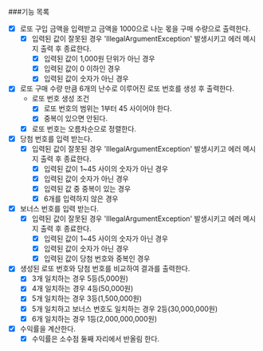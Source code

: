 ###기능 목록

- [x] 로또 구입 금액을 입력받고 금액을 1000으로 나눈 몫을 구매 수량으로 출력한다.
    - [x] 입력된 값이 잘못된 경우 'IllegalArgumentException' 발생시키고 에러 메시지 출력 후 종료한다.
      - [x] 입력된 값이 1,000원 단위가 아닌 경우
      - [x] 입력된 값이 0 이하인 경우
      - [x] 입력된 값이 숫자가 아닌 경우

- [x] 로또 구매 수량 만큼 6개의 난수로 이루어진 로또 번호를 생성 후 출력한다.
    - 로또 번호 생성 조건
        - [x] 로또 번호의 범위는 1부터 45 사이어야 한다.
        - [x] 중복이 있으면 안된다.
    - [x] 로또 번호는 오름차순으로 정렬한다.
    
- [x] 당첨 번호를 입력 받는다.
    - [x] 입력된 값이 잘못된 경우 'IllegalArgumentException' 발생시키고 에러 메시지 출력 후 종료한다.
        - [x] 입력된 값이 1~45 사이의 숫자가 아닌 경우
        - [x] 입력된 값이 숫자가 아닌 경우
        - [x] 입력된 값 중 중복이 있는 경우
        - [x] 6개를 입력하지 않은 경우

- [x] 보너스 번호를 입력 받는다.
    - [x] 입력된 값이 잘못된 경우 'IllegalArgumentException' 발생시키고 에러 메시지 출력 후 종료한다.
        - [x] 입력된 값이 1~45 사이의 숫자가 아닌 경우
        - [x] 입력된 값이 숫자가 아닌 경우
        - [x] 입력된 값이 당첨 번호와 중복인 경우

- [x] 생성된 로또 번호와 당첨 번호를 비교하여 결과를 출력한다.
    - [x] 3개 일치하는 경우 5등(5,000원)
    - [x] 4개 일치하는 경우 4등(50,000원)
    - [x] 5개 일치하는 경우 3등(1,500,000원)
    - [x] 5개 일치하고 보너스 번호도 일치하는 경우 2등(30,000,000원)
    - [x] 6개 일치하는 경우 1등(2,000,000,000원)

- [x] 수익률을 계산한다.
    - [x] 수익률은 소수점 둘째 자리에서 반올림 한다.